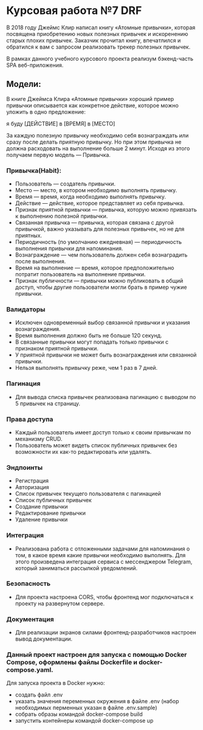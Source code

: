 # Курсовая работа №7 DRF
В 2018 году Джеймс Клир написал книгу «Атомные привычки», которая посвящена приобретению новых полезных привычек и искоренению старых плохих привычек. Заказчик прочитал книгу, впечатлился и обратился к вам с запросом реализовать трекер полезных привычек.

В рамках данного учебного курсового проекта реализум бэкенд-часть SPA веб-приложения.

## Модели:
В книге Джеймса Клира «Атомные привычки» хороший пример привычки описывается как конкретное действие, которое можно уложить в одно предложение:

я буду [ДЕЙСТВИЕ] в [ВРЕМЯ] в [МЕСТО]

За каждую полезную привычку необходимо себя вознаграждать или сразу после делать приятную привычку. Но при этом привычка не должна расходовать на выполнение больше 2 минут. Исходя из этого получаем первую модель — Привычка.

### Привычка(Habit):
- Пользователь — создатель привычки.
- Место — место, в котором необходимо выполнять привычку.
- Время — время, когда необходимо выполнять привычку.
- Действие — действие, которое представляет из себя привычка.
- Признак приятной привычки — привычка, которую можно привязать к выполнению полезной привычки.
- Связанная привычка — привычка, которая связана с другой привычкой, важно указывать для полезных привычек, но не для приятных.
- Периодичность (по умолчанию ежедневная) — периодичность выполнения привычки для напоминания.
- Вознаграждение — чем пользователь должен себя вознаградить после выполнения.
- Время на выполнение — время, которое предположительно потратит пользователь на выполнение привычки.
- Признак публичности — привычки можно публиковать в общий доступ, чтобы другие пользователи могли брать в пример чужие привычки.

### Валидаторы
- Исключен одновременный выбор связанной привычки и указания вознаграждения.
- Время выполнения должно быть не больше 120 секунд.
- В связанные привычки могут попадать только привычки с признаком приятной привычки.
- У приятной привычки не может быть вознаграждения или связанной привычки.
- Нельзя выполнять привычку реже, чем 1 раз в 7 дней.

### Пагинация
- Для вывода списка привычек реализована пагинацию с выводом по 5 привычек на страницу.

### Права доступа
- Каждый пользователь имеет доступ только к своим привычкам по механизму CRUD.
- Пользователь может видеть список публичных привычек без возможности их как-то редактировать или удалять.

### Эндпоинты
- Регистрация
- Авторизация
- Список привычек текущего пользователя с пагинацией
- Список публичных привычек
- Создание привычки
- Редактирование привычки
- Удаление привычки

### Интеграция
- Реализована работа с отложенными задачами для напоминания о том, в какое время какие привычки необходимо выполнять.
Для этого произведена интеграция сервиса с мессенджером Telegram, который заниматься рассылкой уведомлений.

### Безопасность
- Для проекта настроена CORS, чтобы фронтенд мог подключаться к проекту на развернутом сервере.

### Документация
- Для реализации экранов силами фронтенд-разработчиков настроен вывод документации.

### Данный проект настроен для запуска с помощью Docker Compose, оформлены файлы Dockerfile и docker-compose.yaml.

Для запуска проекта в Docker нужно:
- создать файл .env
- указать значения переменных окружения в файле .env (набор необходимых перменных указан в файле .env.sample)
- собрать образы командой docker-compose build
- запустить контейнеры командой docker-compose up

